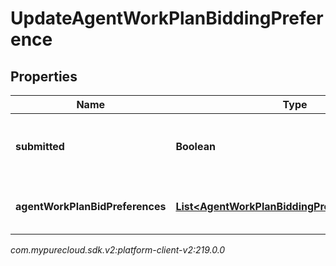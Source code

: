 # UpdateAgentWorkPlanBiddingPreference


## Properties

| Name | Type | Description | Notes |
| ------------ | ------------- | ------------- | ------------- |
| **submitted** | **Boolean** | Whether the preference is submitted |  |
| **agentWorkPlanBidPreferences** | [**List&lt;AgentWorkPlanBiddingPreferenceRequest&gt;**](AgentWorkPlanBiddingPreferenceRequest) | The list of work plan bidding preferences |  |




_com.mypurecloud.sdk.v2:platform-client-v2:219.0.0_
